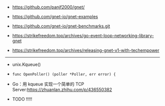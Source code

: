 + https://github.com/panjf2000/gnet/
+ https://github.com/gnet-io/gnet-examples
+ https://github.com/gnet-io/gnet-benchmarks.git

+ https://strikefreedom.top/archives/go-event-loop-networking-library-gnet
+ https://strikefreedom.top/archives/releasing-gnet-v1-with-techempower



----

+ unix.Kqueue()
+ `func OpenPoller() (poller *Poller, err error) {`
+ Go：用 kqueue 实现一个简单的 TCP Server:<https://zhuanlan.zhihu.com/p/436550382>

+ TODO !!!!!


